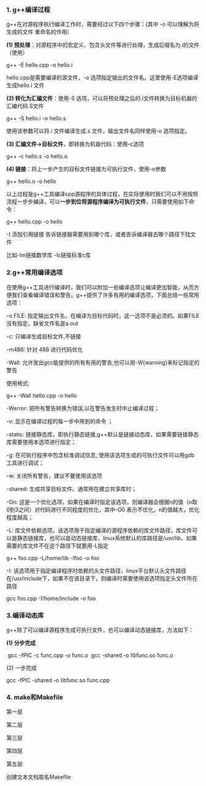 ### 1. g++编译过程

 g++在对源程序执行编译工作时，需要经过以下四个步骤：(其中 -o 可以理解为将生成的文件 重命名的作用）

 **(1) 预处理**：对源程序中的宏定义、包含头文件等进行处理，生成后缀名为.i的文件（使用）

g++ -E hello.cpp -o hello.i

  hello.cpp是需要编译的源文件，-o 选项指定输出的文件名。这里使用-E选项编译生成hello.i 文件

 **(2) 转化为汇编文件**：使用-S 选项，可以将预处理之后的.i文件转换为目标机器的汇编代码.S文件

g++ -S hello.i -o hello.s

 使用该参数可以将.i 文件编译生成.s 文件，输出文件名同样使用-o 选项指定。

**(3) 汇编文件->目标文件**，即转换为机器代码：使用-c选项

g++ -c hello.s -o hello.o

**(4) 链接**：将上一步产生的目标文件链接为可执行文件，使用-o参数

g++ hello.o -o hello

以上过程是g++工具编译cpp源程序的具体过程，在实际使用时我们可以不用按照流程一步步编译，可以**一步到位将源程序编译为可执行文件**，只需要使用如下命令：

g++ hello.cpp -o hello

-I 添加引用链接 告诉链接器需要用到哪个库，或者告诉编译器去哪个路径下找文件

比如-lm链接数学库 -lc链接标准c库

###  2.g++常用编译选项

 在使用g++工具进行编译时，我们可以附加一些编译选项让编译更加智能，从而方便我们查看编译错误和警告。g++提供了许多有用的编译选项，下面总结一些常用选项：

 -o FILE: 指定输出文件名，在编译为目标代码时，这一选项不是必须的。如果FILE没有指定，缺省文件名是a.out

 -c: 只编译生成目标文件,不链接

 -m486: 针对 486 进行代码优化

 -Wall: 允许发出gcc能提供的所有有用的警告,也可以用-W(warning)来标记指定的警告

 使用格式: 

g++ -Wall hello.cpp -o hello

 -Werror: 把所有警告转换为错误,以在警告发生时中止编译过程；

 -v: 显示在编译过程的每一步中用到的命令 ；

-static: 链接静态库，即执行静态链接,g++默认是链接动态库，如果需要链接静态库需要使用本选项进行指定；

-g: 在可执行程序中包含标准调试信息, 使用该选项生成的可执行文件可以用gdb工具进行调试；

-w: 关闭所有警告，建议不要使用该选项

-shared: 生成共享目标文件。通常用在建立共享库时；

-On: 这是一个优化选项，如果在编译时指定该选项，则编译器会根据n的值（n取0到3之间）对代码进行不同程度的优化，其中-O0 表示不优化，n的值越大，优化程度越高；

 -L: 库文件依赖选项，该选项用于指定编译的源程序依赖的库文件路径，库文件可以是静态链接库，也可以是动态链接库，linux系统默认的库路径是/usr/lib，如果需要的库文件不在这个路径下就要用-L指定

g++ foo.cpp -L/home/lib -lfoo -o  foo

 -I: 该选项用于指定编译程序时依赖的头文件路径，linux平台默认头文件路径在/usr/include下，如果不在该目录下，则编译时需要使用该选项指定头文件所在路径

gcc foo.cpp -I/home/include  -o foo

###  3.编译动态库

 g++除了可以编译源程序生成可执行文件，也可以编译动态链接库，方法如下：

 **(1) 分步完成**

​    gcc -fPIC -c func.cpp -o func.o
​    gcc -shared -o libfunc.so func.o

 (2) 一步完成

gcc -fPIC -shared -o libfunc.so func.cpp

###  4. make和Makefile

第一层

第二层

第三层

第四层

第五层

创建文本文档取名Makefile

